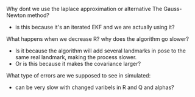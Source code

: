 Why dont we use the laplace approximation or alternative The Gauss-Newton method?
  - is this because it's an iterated EKF and we are actually using it?


What happens when we decrease R? why does the algorithm go slower?
- Is it because the algorithm will add several landmarks in pose to the same real landmark, making the process slower.
- Or is this because it makes the covariance larger?

What type of errors are we supposed to see in simulated:
- can be very slow with changed varibels in R and Q and alphas?

